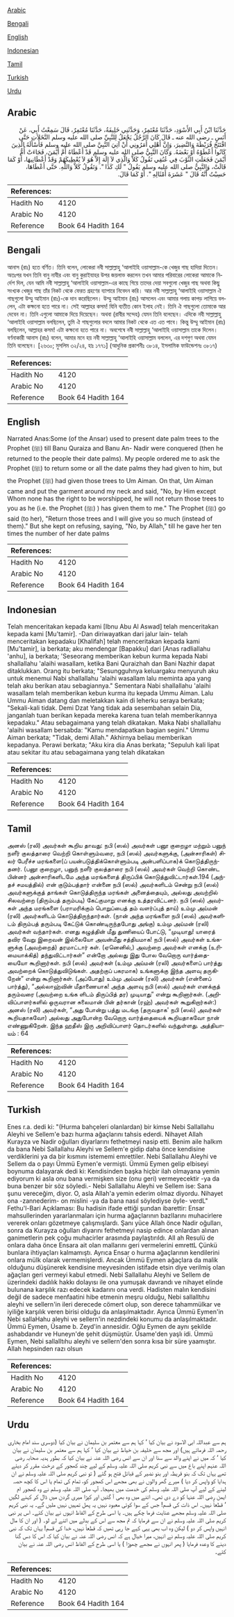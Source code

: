 [Arabic](#arabic)

[Bengali](#bengali)

[English](#english)

[Indonesian](#indonesian)

[Tamil](#tamil)

[Turkish](#turkish)

[Urdu](#urdu)

## Arabic


<div dir="rtl" lang="ar" style={{fontSize:'larger',backgroundColor:'#f8f9fa',padding:20}}>
حَدَّثَنَا ابْنُ أَبِي الأَسْوَدِ، حَدَّثَنَا مُعْتَمِرٌ، وَحَدَّثَنِي خَلِيفَةُ، حَدَّثَنَا مُعْتَمِرٌ، قَالَ سَمِعْتُ أَبِي، عَنْ أَنَسٍ ـ رضى الله عنه ـ قَالَ كَانَ الرَّجُلُ يَجْعَلُ لِلنَّبِيِّ صلى الله عليه وسلم النَّخَلاَتِ حَتَّى افْتَتَحَ قُرَيْظَةَ وَالنَّضِيرَ، وَإِنَّ أَهْلِي أَمَرُونِي أَنْ آتِيَ النَّبِيَّ صلى الله عليه وسلم فَأَسْأَلَهُ الَّذِينَ كَانُوا أَعْطَوْهُ أَوْ بَعْضَهُ‏.‏ وَكَانَ النَّبِيُّ صلى الله عليه وسلم قَدْ أَعْطَاهُ أُمَّ أَيْمَنَ، فَجَاءَتْ أُمُّ أَيْمَنَ فَجَعَلَتِ الثَّوْبَ فِي عُنُقِي تَقُولُ كَلاَّ وَالَّذِي لاَ إِلَهَ إِلاَّ هُوَ لاَ يُعْطِيكَهُمْ وَقَدْ أَعْطَانِيهَا، أَوْ كَمَا قَالَتْ، وَالنَّبِيُّ صلى الله عليه وسلم يَقُولُ ‏"‏ لَكِ كَذَا ‏"‏‏.‏ وَتَقُولُ كَلاَّ وَاللَّهِ‏.‏ حَتَّى أَعْطَاهَا، حَسِبْتُ أَنَّهُ قَالَ ‏"‏ عَشَرَةَ أَمْثَالِهِ ‏"‏‏.‏ أَوْ كَمَا قَالَ‏.‏
</div>
<div style={{backgroundColor:'#f8f9fa',padding:20, marginBottom: 10}}><table> <thead> <tr> <th>References:</th> <th></th> </tr> </thead> <tbody><tr><td>Hadith No</td><td>4120</td></tr><tr><td>Arabic No</td><td>4120</td></tr><tr><td>Reference</td><td>Book 64 Hadith 164</td></tr></tbody></table></div>

## Bengali


<div dir="ltr" lang="bn" style={{fontSize:'larger',backgroundColor:'#f8f9fa',padding:20}}>
আনাস (রাঃ) হতে বর্ণিত। তিনি বলেন, লোকেরা নবী সাল্লাল্লাহু ‘আলাইহি ওয়াসাল্লাম-কে খেজুর গাছ হাদিয়া দিতেন। অতঃপর যখন তিনি বানু নাযীর এবং বানু কুরাইযাহর উপর জয়লাভ করলেন তখন আমার পরিবারের লোকেরা আমাকে নির্দেশ দিল, যেন আমি নবী সাল্লাল্লাহু ‘আলাইহি ওয়াসাল্লাম-এর কাছে গিয়ে তাদের দেয়া সবগুলো খেজুর গাছ অথবা কিছু সংখ্যক খেজুর গাছ তাঁর নিকট থেকে ফেরত গ্রহণের ব্যাপারে নিবেদন করি। আর নবী সাল্লাল্লাহু ‘আলাইহি ওয়াসাল্লাম ঐ গাছগুলো উম্মু আইমান (রাঃ)-কে দান করেছিলেন। উম্মু আইমান (রাঃ) আসলেন এবং আমার গলায় কাপড় লাগিয়ে বললেন, এটা কক্ষনো হতে পারে না। সেই আল্লাহর কসম! যিনি ব্যতীত কোন ইলাহ নেই। তিনি ঐ গাছগুলো তোমাকে আর দেবেন না। তিনি এগুলো আমাকে দিয়ে দিয়েছেন। অথবা (রাবীর সন্দেহ) যেমন তিনি বলেছেন। এদিকে নবী সাল্লাল্লাহু ‘আলাইহি ওয়াসাল্লাম বলছিলেন, তুমি ঐ গাছগুলোর বদলে আমার নিকট থেকে এত এত পাবে। কিন্তু উম্মু আইমান (রাঃ) বলছিলেন, আল্লাহর কসম! এটা কক্ষনো হতে পারে না। অবশেষে নবী সাল্লাল্লাহু ‘আলাইহি ওয়াসাল্লাম তাকে দিলেন। বর্ণনাকারী আনাস (রাঃ) বলেন, আমার মনে হয় নবী সাল্লাল্লাহু ‘আলাইহি ওয়াসাল্লাম বললেন, এর দশগুণ অথবা যেমন তিনি বলেছেন। [২৬৩০; মুসলিম ৩২/২৪, হাঃ ১৭৭১] (আধুনিক প্রকাশনীঃ ৩৮১৪, ইসলামিক ফাউন্ডেশনঃ ৩৮১৭)
</div>
<div style={{backgroundColor:'#f8f9fa',padding:20, marginBottom: 10}}><table> <thead> <tr> <th>References:</th> <th></th> </tr> </thead> <tbody><tr><td>Hadith No</td><td>4120</td></tr><tr><td>Arabic No</td><td>4120</td></tr><tr><td>Reference</td><td>Book 64 Hadith 164</td></tr></tbody></table></div>

## English


<div dir="ltr" lang="en" style={{fontSize:'larger',backgroundColor:'#f8f9fa',padding:20}}>
Narrated Anas:Some (of the Ansar) used to present date palm trees to the Prophet (ﷺ) till Banu Quraiza and Banu An- Nadir were conquered (then he returned to the people their date palms). My people ordered me to ask the Prophet (ﷺ) to return some or all the date palms they had given to him, but the Prophet (ﷺ) had given those trees to Um Aiman. On that, Um Aiman came and put the garment around my neck and said, "No, by Him except Whom none has the right to be worshipped, he will not return those trees to you as he (i.e. the Prophet (ﷺ) ) has given them to me." The Prophet (ﷺ) go said (to her), "Return those trees and I will give you so much (instead of them)." But she kept on refusing, saying, "No, by Allah," till he gave her ten times the number of her date palms
</div>
<div style={{backgroundColor:'#f8f9fa',padding:20, marginBottom: 10}}><table> <thead> <tr> <th>References:</th> <th></th> </tr> </thead> <tbody><tr><td>Hadith No</td><td>4120</td></tr><tr><td>Arabic No</td><td>4120</td></tr><tr><td>Reference</td><td>Book 64 Hadith 164</td></tr></tbody></table></div>

## Indonesian


<div dir="ltr" lang="id" style={{fontSize:'larger',backgroundColor:'#f8f9fa',padding:20}}>
Telah menceritakan kepada kami [Ibnu Abu Al Aswad] telah menceritakan kepada kami [Mu'tamir]. -Dan diriwayatkan dari jalur lain- telah menceritakan kepadaku [Khalifah] telah menceritakan kepada kami [Mu'tamir], ia berkata; aku mendengar [Bapakku] dari [Anas radliallahu 'anhu], ia berkata; 'Seseorang memberikan kebun kurma kepada Nabi shallallahu 'alaihi wasallam, ketika Bani Quraizhah dan Bani Nazhir dapat ditaklukkan. Orang itu berkata; "Sesungguhnya keluargaku menyuruh aku untuk menemui Nabi shallallahu 'alaihi wasallam lalu meminta apa yang telah aku berikan atau sebagiannya." Sementara Nabi shallallahu 'alaihi wasallam telah memberikan kebun kurma itu kepada Ummu Aiman. Lalu Ummu Aiman datang dan meletakkan kain di leherku seraya berkata; "Sekali-kali tidak. Demi Dzat Yang tidak ada sesembahan selain Dia, janganlah tuan berikan kepada mereka karena tuan telah memberikannya kepadaku." Atau sebagaimana yang telah dikatakan. Maka Nabi shallallahu 'alaihi wasallam bersabda: "Kamu mendapatkan bagian segini." Ummu Aiman berkata; "Tidak, demi Allah." Akhirnya beliau memberikan kepadanya. Perawi berkata; "Aku kira dia Anas berkata; "Sepuluh kali lipat atau sekitar itu atau sebagaimana yang telah dikatakan
</div>
<div style={{backgroundColor:'#f8f9fa',padding:20, marginBottom: 10}}><table> <thead> <tr> <th>References:</th> <th></th> </tr> </thead> <tbody><tr><td>Hadith No</td><td>4120</td></tr><tr><td>Arabic No</td><td>4120</td></tr><tr><td>Reference</td><td>Book 64 Hadith 164</td></tr></tbody></table></div>

## Tamil


<div dir="ltr" lang="ta" style={{fontSize:'larger',backgroundColor:'#f8f9fa',padding:20}}>
அனஸ் (ரலி) அவர்கள் கூறிய தாவது: நபி (ஸல்) அவர்கள் பனூ குறைழா மற்றும் பனுந் நளீர் குலத்தாரை வெற்றி கொள்ளும்வரை, நபி (ஸல்) அவர்களுக்கு, (அன்சாரிகள்) சிலர் பேரீச்ச மரங்களை(ப் பயன்படுத்திக்கொள்ளும்படி அன்பளிப்பாக)க் கொடுத்திருந்தனர். (பனூ குறைழா, பனுந் நளீர் குலத்தாரை நபி (ஸல்) அவர்கள் வெற்றி கொண்ட பின்னர் அன்சாரிகளிடமே அந்த மரங்களைத் திருப்பிக் கொடுத்துவிட்டார்கள்.194 (அந்தச் சமயத்தில்) என் குடும்பத்தார் என்னை நபி (ஸல்) அவர்களிடம் சென்று நபி (ஸல்) அவர்களுக்குத் தாங்கள் கொடுத்திருந்த மரங்கள் அனைத்தையும், அல்லது அவற்றில் சிலவற்றை (திரும்பத் தரும்படி) கேட்குமாறு எனக்கு உத்தரவிட்டனர். நபி (ஸல்) அவர்கள் அந்த மரங்களை (பராமரிக்கும் பொறுப்பைத் தம் வளர்ப்புத் தாய்) உம்மு அய்மன் (ரலி) அவர்களிடம் கொடுத்திருந்தார்கள். (நான் அந்த மரங்களை நபி (ஸல்) அவர்களிடம் திரும்பத் தரும்படி கேட்டுக் கொண்டிருந்தபோது அங்கு) உம்மு அய்மன் (ரலி) அவர்கள் வந்தார்கள். எனது கழுத்தின் மீது துணியைப் போட்டு, “முடியாது! யாரைத் தவிர வேறு இறைவன் இல்லையோ அவன்மீது சத்தியமாக! நபி (ஸல்) அவர்கள் உங்களுக்கு (அவற்றைத்) தரமாட்டார் கள். (ஏனெனில்,) அவற்றை அவர்கள் எனக்கு (உரிமையாக்கித்) தந்துவிட்டார்கள்” என்றோ அல்லது இது போல வேறொரு வார்த்தையையோ கூறினார்கள். நபி (ஸல்) அவர்கள் (உம்மு அய்மன் (ரலி) அவர்களைப் பார்த்து அவற்றைக் கொடுத்துவிடுங்கள். அதற்குப் பகரமாக) உங்களுக்கு இந்த அளவு தருகிறேன்” என்று கூறினார்கள். (அப்போது) உம்மு அய்மன் (ரலி) அவர்கள் (என்னைப் பார்த்து), “அல்லாஹ்வின் மீதாணையாக! அந்த அளவு நபி (ஸல்) அவர்கள் எனக்குத் தரும்வரை (அவற்றை உங்க ளிடம் திருப்பித் தர) முடியாது” என்று கூறினார்கள். (அறிவிப்பாளர்களில் ஒருவரான சுலைமான் பின் தர்கான் (ரஹ்) அவர்கள் கூறுகிறார்கள்:) அனஸ் (ரலி) அவர்கள், “அது போன்று பத்து மடங்கு (தருவதாக' நபி (ஸல்) அவர்கள் கூறியதாகவோ) அல்லது அதுபோன்ற வேறொரு வார்த்தையைக் கூறியதாகவோ நான் எண்ணுகிறேன். இந்த ஹதீஸ் இரு அறிவிப்பாளர் தொடர்களில் வந்துள்ளது. அத்தியாயம் : 64
</div>
<div style={{backgroundColor:'#f8f9fa',padding:20, marginBottom: 10}}><table> <thead> <tr> <th>References:</th> <th></th> </tr> </thead> <tbody><tr><td>Hadith No</td><td>4120</td></tr><tr><td>Arabic No</td><td>4120</td></tr><tr><td>Reference</td><td>Book 64 Hadith 164</td></tr></tbody></table></div>

## Turkish


<div dir="ltr" lang="tr" style={{fontSize:'larger',backgroundColor:'#f8f9fa',padding:20}}>
Enes r.a. dedi ki: "(Hurma bahçeleri olanlardan) bir kimse Nebi Sallallahu Aleyhi ve Sellem'e bazı hurma ağaçlarını tahsis ederdi. Nihayet AlIah Kurayza ve Nadir oğulları diyarlarını fethetmeyi nasip etti. Benim aile haIkım da bana Nebi Sallallahu Aleyhi ve Sellem'e gidip daha önce kendisine verdikIerini ya da bir kısmını istememi emrettiler. Nebi Sallallahu Aleyhi ve Sellem da o payı Ümmü Eymen'e vermişti. Ümmü Eymen gelip eIbiseyi boynuma daIayarak dedi ki: Kendisinden başka hiçbir ilah oImayana yemin ediyorum ki asIa onu bana vermişken size (onu geri) vermeyecektir -ya da buna benzer bir söz söyIedi.- Nebi Sallallahu Aleyhi ve Sellem ise: Sana şunu vereceğim, diyor. O, asla AlIah'a yemin ederim oImaz diyordu. Nihayet ona -zannederim- on mislini -ya da bana nasıl söyIediyse öyIe- verdL" Fethu'l-Bari Açıklaması: Bu hadisin ifade ettiği şundan ibarettir: Ensar mahsullerinden yararlanmaIarı için hurma ağaçIarının bazlIarını muhacirlere vererek onIarı gözetmeye çalışmışIardı. Şanı yüce Allah önce Nadir oğulları, sonra da Kurayza oğulları diyarını fethetmeyi nasip edince onIardan alınan ganimetIerin pek çoğu muhacirIer arasında payIaştırıIdı. AlI ah ResuIü de onIara daha önce Ensara ait oIan mallarını geri vermeIerini emrettL Çünkü bunIara ihtiyaçIarı kalmamıştı. Ayrıca Ensar o hurma ağaçIarının kendilerini onIara müIk oIarak vermemişIerdi. Ancak Ümmü Eymen ağaçIara da malik oIduğunu düşünerek kendisine meyvesinden istifade etsin diye verilmiş oIan ağaçIarı geri vermeyi kabuI etmedi. Nebi Sallallahu Aleyhi ve Sellem de üzerindeki dadılık hakkı doIayısı ile ona yumuşak davrandı ve nihayet elinde buIunana karşılık razı edecek kadarını ona verdi. Hadisten malın kendisini değil de sadece menfaatini hibe etmenin meşru olduğu, Nebi sallalltıhu aleyhi ve sellern'in ileri derecede cömert olup, son derece tahammülkar ve iyiliğe karşılık veren birisi olduğu da anlaşılmaktadır. Ayrıca Ümmü Eymen'in Nebi sallaHahu aleyhi ve sellern'in nezdindeki konumu da anlaşılmaktadır. Ümmü Eymen, Üsame b. Zeyd'in annesidir. Oğlu Eymen de aynı şekilde ashabdandır ve Huneyn'de şehit düşmüştür. Üsame'den yaşlı idi. Ümmü Eymen, Nebi sallalltıhu aleyhi ve sellern'den sonra kısa bir süre yaamıştır. Allah hepsinden razı olsun
</div>
<div style={{backgroundColor:'#f8f9fa',padding:20, marginBottom: 10}}><table> <thead> <tr> <th>References:</th> <th></th> </tr> </thead> <tbody><tr><td>Hadith No</td><td>4120</td></tr><tr><td>Arabic No</td><td>4120</td></tr><tr><td>Reference</td><td>Book 64 Hadith 164</td></tr></tbody></table></div>

## Urdu


<div dir="rtl" lang="ur" style={{fontSize:'larger',backgroundColor:'#f8f9fa',padding:20}}>
ہم سے عبداللہ ابی الاسود نے بیان کیا ‘ کہا ہم سے معتمر بن سلیمان نے بیان کیا (دوسری سند امام بخاری رحمہ اللہ فرماتے ہیں) اور مجھ سے خلیفہ بن خیاط نے بیان کیا ‘ کہا ہم سے معتمر بن سلیمان نے بیان کیا ‘ کہ میں نے اپنے والد سے سنا اور ان سے انس رضی اللہ عنہ نے بیان کیا کہ بطور ہدیہ صحابہ رضی اللہ عنہم اپنے باغ میں سے نبی کریم صلی اللہ علیہ وسلم کے لیے چند کھجور کے درخت مقرر کر دیئے تھے یہاں تک کہ بنو قریظہ اور بنو نضیر کے قبائل فتح ہو گئے ( تو نبی کریم صلی اللہ علیہ وسلم نے ان ہدایا کو واپس کر دیا ) میرے گھر والوں نے بھی مجھے اس کھجور کو، تمام کی تمام یا اس کا کچھ حصہ لینے کے لیے آپ صلی اللہ علیہ وسلم کی خدمت میں بھیجا۔ آپ صلی اللہ علیہ وسلم نے وہ کھجور ام ایمن رضی اللہ عنہا کو دے دی تھی۔ اتنے میں وہ بھی آ گئیں اور کپڑا میری گردن میں ڈال کر کہنے لگیں ‘ قطعاً نہیں۔ اس ذات کی قسم! جس کے سوا کوئی معبود نہیں یہ پھل تمہیں نہیں ملیں گے۔ یہ نبی کریم صلی اللہ علیہ وسلم مجھے عنایت فرما چکے ہیں۔ یا اسی طرح کے الفاظ انہوں نے بیان کئے۔ اس پر نبی کریم صلی اللہ علیہ وسلم نے ان سے فرمایا کہ تم مجھ سے اس کے بدلے میں اتنے لے لو۔ ( اور ان کا مال انہیں واپس کر دو ) لیکن وہ اب بھی یہی کہے جا رہی تھیں کہ قطعاً نہیں، خدا کی قسم! یہاں تک کہ نبی کریم صلی اللہ علیہ وسلم نے انہیں، میرا خیال ہے کہ انس رضی اللہ عنہ نے بیان کیا کہ اس کا دس گنا دینے کا وعدہ فرمایا ( پھر انہوں نے مجھے چھوڑا ) یا اسی طرح کے الفاظ انس رضی اللہ عنہ نے بیان کئے۔
</div>
<div style={{backgroundColor:'#f8f9fa',padding:20, marginBottom: 10}}><table> <thead> <tr> <th>References:</th> <th></th> </tr> </thead> <tbody><tr><td>Hadith No</td><td>4120</td></tr><tr><td>Arabic No</td><td>4120</td></tr><tr><td>Reference</td><td>Book 64 Hadith 164</td></tr></tbody></table></div>
